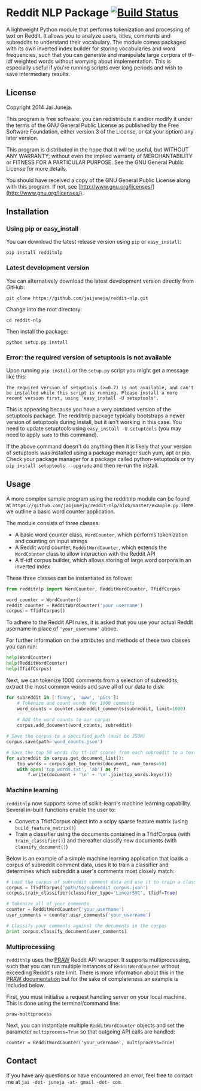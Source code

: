 # Reddit NLP Package [![Build Status](https://travis-ci.org/jaijuneja/reddit-nlp.svg?branch=master)](https://travis-ci.org/jaijuneja/reddit-nlp)

A lightweight Python module that performs tokenization and processing of text on Reddit. It allows you to analyze users, titles, comments and subreddits to understand their vocabulary. The module comes packaged with its own inverted index builder for storing vocabularies and word frequencies, such that you can generate and manipulate large corpora of tf-idf weighted words without worrying about implementation. This is especially useful if you're running scripts over long periods and wish to save intermediary results.

## License

Copyright 2014 Jai Juneja.

This program is free software: you can redistribute it and/or modify it under the terms of the GNU General Public License as published by the Free Software Foundation, either version 3 of the License, or (at your option) any later version.

This program is distributed in the hope that it will be useful, but WITHOUT ANY WARRANTY; without even the implied warranty of MERCHANTABILITY or FITNESS FOR A PARTICULAR PURPOSE. See the GNU General Public License for more details.

You should have received a copy of the GNU General Public License along with this program. If not, see [http://www.gnu.org/licenses/](http://www.gnu.org/licenses/).

## Installation

### Using pip or easy_install

You can download the latest release version using `pip` or `easy_install`:

```
pip install redditnlp
```

### Latest development version
You can alternatively download the latest development version directly from GitHub:

```
git clone https://github.com/jaijuneja/reddit-nlp.git
```

Change into the root directory:

```
cd reddit-nlp
```

Then install the package:

```
python setup.py install
```

### Error: the required version of setuptools is not available

Upon running `pip install` or the `setup.py` script you might get a message like this:

```
The required version of setuptools (>=0.7) is not available, and can't be installed while this script is running. Please install a more recent version first, using 'easy_install -U setuptools'.
```

This is appearing because you have a very outdated version of the setuptools package. The redditnlp package typically bootstraps a newer version of setuptools during install, but it isn't working in this case. You need to update setuptools using `easy_install -U setuptools` (you may need to apply `sudo` to this command).

If the above command doesn't do anything then it is likely that your version of setuptools was installed using a package manager such yum, apt or pip. Check your package manager for a package called python-setuptools or try `pip install setuptools --upgrade` and then re-run the install.

## Usage

A more complex sample program using the redditnlp module can be found at `https://github.com/jaijuneja/reddit-nlp/blob/master/example.py`. Here we outline a basic word counter application.

The module consists of three classes: 
 
* A basic word counter class, `WordCounter`, which performs tokenization and counting on input strings
* A Reddit word counter, `RedditWordCounter`, which extends the `WordCounter` class to allow interaction with the Reddit API
* A tf-idf corpus builder, which allows storing of large word corpora in an inverted index

These three classes can be instantiated as follows:

```python
from redditnlp import WordCounter, RedditWordCounter, TfidfCorpus

word_counter = WordCounter()
reddit_counter = RedditWordCounter('your_username')
corpus = TfidfCorpus()
```

To adhere to the Reddit API rules, it is asked that you use your actual Reddit username in place of `'your_username'` above.

For further information on the attributes and methods of these two classes you can run:

```python
help(WordCounter)
help(RedditWordCounter)
help(TfidfCorpus)
```

Next, we can tokenize 1000 comments from a selection of subreddits, extract the most common words and save all of our data to disk:

```python
for subreddit in ['funny', 'aww', 'pics']:
    # Tokenize and count words for 1000 comments
    word_counts = counter.subreddit_comments(subreddit, limit=1000)
    
    # Add the word counts to our corpus
    corpus.add_document(word_counts, subreddit)

# Save the corpus to a specified path (must be JSON)
corpus.save(path='word_counts.json')

# Save the top 50 words (by tf-idf score) from each subreddit to a text file
for subreddit in corpus.get_document_list():
    top_words = corpus.get_top_terms(document, num_terms=50)
    with open('top_words.txt', 'ab') as f:
        f.write(document + '\n' + '\n'.join(top_words.keys()))
```

### Machine learning

`redditnlp` now supports some of scikit-learn's machine learning capability. Several in-built functions enable the user to:

* Convert a TfidfCorpus object into a scipy sparse feature matrix (using `build_feature_matrix()`)
* Train a classifier using the documents contained in a TfidfCorpus (with `train_classifier()`) and thereafter classify new documents (with `classify_document()`)

Below is an example of a simple machine learning application that loads a corpus of subreddit comment data, uses it to train a classifier and determines which subreddit a user's comments most closely match:

```python
# Load the corpus of subreddit comment data and use it to train a classifier
corpus = TfidfCorpus('path/to/subreddit_corpus.json')
corpus.train_classifier(classifier_type='LinearSVC', tfidf=True)

# Tokenize all of your comments
counter = RedditWordCounter('your_username')
user_comments = counter.user_comments('your_username')

# Classify your comments against the documents in the corpus
print corpus.classify_document(user_comments)
```

### Multiprocessing

`redditnlp` uses the [PRAW](https://github.com/praw-dev/praw) Reddit API wrapper. It supports multiprocessing, such that you can run multiple instances of `RedditWordCounter` without exceeding Reddit's rate limit. There is more information about this in the [PRAW documentation](https://praw.readthedocs.org/en/latest/pages/multiprocess.html) but for the sake of completeness an example is included below.

First, you must initialise a request handling server on your local machine. This is done using the terminal/command line:

```
praw-multiprocess
```

Next, you can instantiate multiple `RedditWordCounter` objects and set the parameter `multiprocess=True` so that outgoing API calls are handled:

```
counter = RedditWordCounter('your_username', multiprocess=True)
```

## Contact

If you have any questions or have encountered an error, feel free to contact me at `jai -dot- juneja -at- gmail -dot- com`.